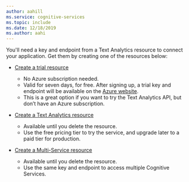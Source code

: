 ```yaml
---
author: aahill
ms.service: cognitive-services
ms.topic: include
ms.date: 12/18/2019
ms.author: aahi
---
```


You'll need a key and endpoint from a Text Analytics resource to connect your application. Get them by creating one of the resources below:

* <a href="https://azure.microsoft.com/try/cognitive-services/my-apis/?api=text-analytics" title="Create a trial Text Analytics resource" target="_blank">Create a trial resource <span class="docon docon-navigate-external x-hidden-focus"></span></a>
    * No Azure subscription needed. 
    * Valid for seven days, for free. After signing up, a trial key and endpoint will be available on the [Azure website](https://azure.microsoft.com/try/cognitive-services/my-apis/). 
    * This is a great option if you want to try the Text Analytics API, but don’t have an Azure subscription.
    
* <a href="https://ms.portal.azure.com/#create/Microsoft.CognitiveServicesTextAnalytics"  title="Create a Text Analytics resource"  target="_blank">Create a Text Analytics resource <span class="docon docon-navigate-external x-hidden-focus"></span></a>
    * Available until you delete the resource.
    * Use the free pricing tier to try the service, and upgrade later to a paid tier for production.
     
* <a href="https://ms.portal.azure.com/#create/Microsoft.CognitiveServicesAllInOne"  title="Create a resource for multiple services" target="_blank">Create a Multi-Service resource <span class="docon docon-navigate-external x-hidden-focus"></span></a>
    * Available until you delete the resource.  
    * Use the same key and endpoint to access multiple Cognitive Services.
    